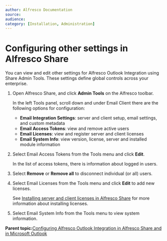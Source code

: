 ```yaml
---
author: Alfresco Documentation
source: 
audience: 
category: [Installation, Administration]
---
```


# Configuring other settings in Alfresco Share

You can view and edit other settings for Alfresco Outlook Integration using Share Admin Tools. These settings define global controls across your enterprise.

1.  Open Alfresco Share, and click **Admin Tools** on the Alfresco toolbar.

    In the left Tools panel, scroll down and under Email Client there are the following options for configuration:

    -   **Email Integration Settings**: server and client setup, email settings, and custom metadata
    -   **Email Access Tokens**: view and remove active users
    -   **Email Licenses**: view and register server and client licenses
    -   **Email System Info**: view version, license, server and installed module information
2.  Select Email Access Tokens from the Tools menu and click **Edit**.

    In the list of access tokens, there is information about logged in users.

3.  Select **Remove** or **Remove all** to disconnect individual \(or all\) users.

4.  Select Email Licenses from the Tools menu and click **Edit** to add new licenses.

    See [Installing server and client licenses in Alfresco Share](Outlook-license.md) for more information about installing licenses.

5.  Select Email System Info from the Tools menu to view system information.


**Parent topic:**[Configuring Alfresco Outlook Integration in Alfresco Share and in Microsoft Outlook](../concepts/Outlook-config-intro.md)

